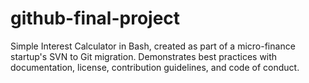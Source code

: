 # github-final-project
Simple Interest Calculator in Bash, created as part of a micro-finance startup's SVN to Git migration. Demonstrates best practices with documentation, license, contribution guidelines, and code of conduct.
